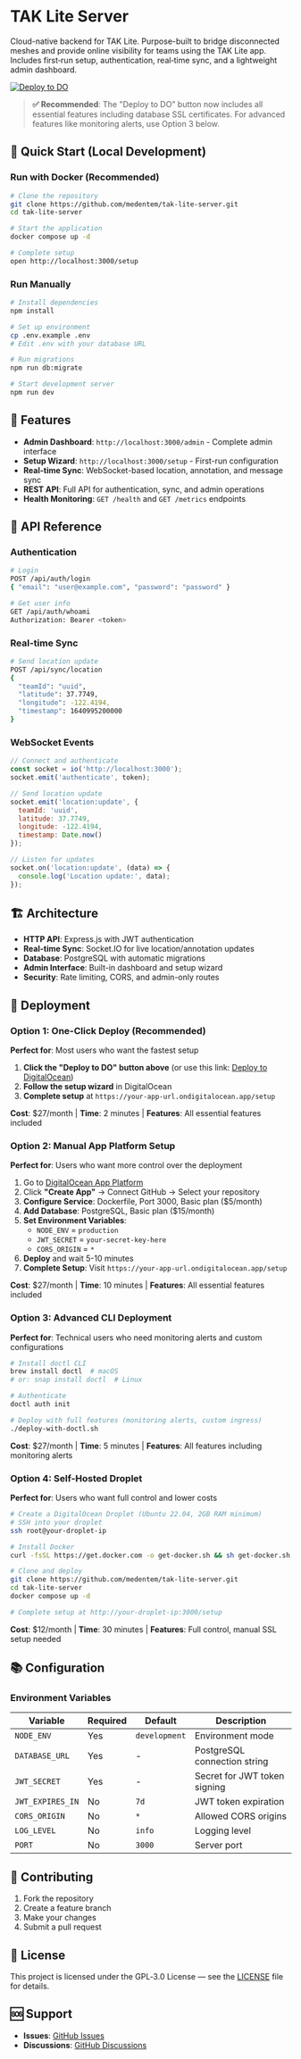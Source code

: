 # TAK Lite Server

Cloud-native backend for TAK Lite. Purpose-built to bridge disconnected meshes and provide online visibility for teams using the TAK Lite app. Includes first‑run setup, authentication, real‑time sync, and a lightweight admin dashboard.

[![Deploy to DO](https://mp-assets1.sfo2.digitaloceanspaces.com/deploy-to-do/do-btn-blue.svg)](https://cloud.digitalocean.com/apps/new?repo=https://github.com/medentem/tak-lite-server/tree/main?refcode=6be1d132f60d)

> **✅ Recommended**: The "Deploy to DO" button now includes all essential features including database SSL certificates. For advanced features like monitoring alerts, use Option 3 below.

## 🚀 Quick Start (Local Development)

### Run with Docker (Recommended)

```bash
# Clone the repository
git clone https://github.com/medentem/tak-lite-server.git
cd tak-lite-server

# Start the application
docker compose up -d

# Complete setup
open http://localhost:3000/setup
```

### Run Manually

```bash
# Install dependencies
npm install

# Set up environment
cp .env.example .env
# Edit .env with your database URL

# Run migrations
npm run db:migrate

# Start development server
npm run dev
```

## 📱 Features

- **Admin Dashboard**: `http://localhost:3000/admin` - Complete admin interface
- **Setup Wizard**: `http://localhost:3000/setup` - First-run configuration
- **Real-time Sync**: WebSocket-based location, annotation, and message sync
- **REST API**: Full API for authentication, sync, and admin operations
- **Health Monitoring**: `GET /health` and `GET /metrics` endpoints

## 🔌 API Reference

### Authentication
```bash
# Login
POST /api/auth/login
{ "email": "user@example.com", "password": "password" }

# Get user info
GET /api/auth/whoami
Authorization: Bearer <token>
```

### Real-time Sync
```bash
# Send location update
POST /api/sync/location
{
  "teamId": "uuid",
  "latitude": 37.7749,
  "longitude": -122.4194,
  "timestamp": 1640995200000
}
```

### WebSocket Events
```javascript
// Connect and authenticate
const socket = io('http://localhost:3000');
socket.emit('authenticate', token);

// Send location update
socket.emit('location:update', {
  teamId: 'uuid',
  latitude: 37.7749,
  longitude: -122.4194,
  timestamp: Date.now()
});

// Listen for updates
socket.on('location:update', (data) => {
  console.log('Location update:', data);
});
```

## 🏗️ Architecture

- **HTTP API**: Express.js with JWT authentication
- **Real-time Sync**: Socket.IO for live location/annotation updates
- **Database**: PostgreSQL with automatic migrations
- **Admin Interface**: Built-in dashboard and setup wizard
- **Security**: Rate limiting, CORS, and admin-only routes

## 🚀 Deployment

### Option 1: One-Click Deploy (Recommended)

**Perfect for**: Most users who want the fastest setup

1. **Click the "Deploy to DO" button above** (or use this link: [Deploy to DigitalOcean](https://cloud.digitalocean.com/apps/new?repo=https://github.com/medentem/tak-lite-server/tree/main))
2. **Follow the setup wizard** in DigitalOcean
3. **Complete setup** at `https://your-app-url.ondigitalocean.app/setup`

**Cost**: $27/month | **Time**: 2 minutes | **Features**: All essential features included

### Option 2: Manual App Platform Setup

**Perfect for**: Users who want more control over the deployment

1. Go to [DigitalOcean App Platform](https://cloud.digitalocean.com/apps)
2. Click **"Create App"** → Connect GitHub → Select your repository
3. **Configure Service**: Dockerfile, Port 3000, Basic plan ($5/month)
4. **Add Database**: PostgreSQL, Basic plan ($15/month)
5. **Set Environment Variables**:
   - `NODE_ENV` = `production`
   - `JWT_SECRET` = `your-secret-key-here`
   - `CORS_ORIGIN` = `*`
6. **Deploy** and wait 5-10 minutes
7. **Complete Setup**: Visit `https://your-app-url.ondigitalocean.app/setup`

**Cost**: $27/month | **Time**: 10 minutes | **Features**: All essential features included

### Option 3: Advanced CLI Deployment

**Perfect for**: Technical users who need monitoring alerts and custom configurations

```bash
# Install doctl CLI
brew install doctl  # macOS
# or: snap install doctl  # Linux

# Authenticate
doctl auth init

# Deploy with full features (monitoring alerts, custom ingress)
./deploy-with-doctl.sh
```

**Cost**: $27/month | **Time**: 5 minutes | **Features**: All features including monitoring alerts

### Option 4: Self-Hosted Droplet

**Perfect for**: Users who want full control and lower costs

```bash
# Create a DigitalOcean Droplet (Ubuntu 22.04, 2GB RAM minimum)
# SSH into your droplet
ssh root@your-droplet-ip

# Install Docker
curl -fsSL https://get.docker.com -o get-docker.sh && sh get-docker.sh

# Clone and deploy
git clone https://github.com/medentem/tak-lite-server.git
cd tak-lite-server
docker compose up -d

# Complete setup at http://your-droplet-ip:3000/setup
```

**Cost**: $12/month | **Time**: 30 minutes | **Features**: Full control, manual SSL setup needed

## 📚 Configuration

### Environment Variables

| Variable | Required | Default | Description |
|----------|----------|---------|-------------|
| `NODE_ENV` | Yes | `development` | Environment mode |
| `DATABASE_URL` | Yes | - | PostgreSQL connection string |
| `JWT_SECRET` | Yes | - | Secret for JWT token signing |
| `JWT_EXPIRES_IN` | No | `7d` | JWT token expiration |
| `CORS_ORIGIN` | No | `*` | Allowed CORS origins |
| `LOG_LEVEL` | No | `info` | Logging level |
| `PORT` | No | `3000` | Server port |

## 🤝 Contributing

1. Fork the repository
2. Create a feature branch
3. Make your changes
4. Submit a pull request

## 📄 License

This project is licensed under the GPL‑3.0 License — see the [LICENSE](LICENSE) file for details.

## 🆘 Support

- **Issues**: [GitHub Issues](https://github.com/medentem/tak-lite-server/issues)
- **Discussions**: [GitHub Discussions](https://github.com/medentem/tak-lite-server/discussions)
